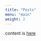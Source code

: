 ```yaml
---
title: "Posts"
menu: "main"
weight: 2
---
```

content is [here](https://github.com/MamoruMachida/mity/tree/master/content/posts)